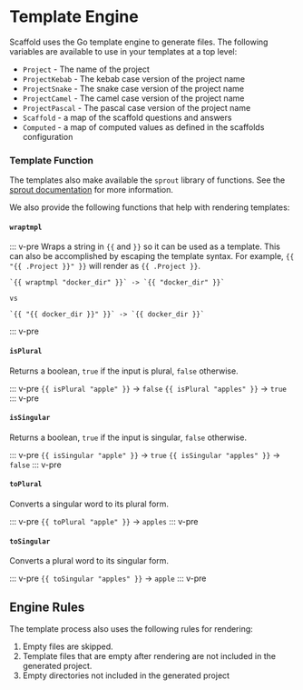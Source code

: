 ---
---

# Template Engine

Scaffold uses the Go template engine to generate files. The following variables are available to use in your templates at a top level:

- `Project` - The name of the project
- `ProjectKebab` - The kebab case version of the project name
- `ProjectSnake` - The snake case version of the project name
- `ProjectCamel` - The camel case version of the project name
- `ProjectPascal` - The pascal case version of the project name
- `Scaffold` - a map of the scaffold questions and answers
- `Computed` - a map of computed values as defined in the scaffolds configuration

### Template Function

The templates also make available the `sprout` library of functions. See the [sprout documentation](https://docs.atom.codes/sprout) for more information.

We also provide the following functions that help with rendering templates:

#### `wraptmpl`

::: v-pre
Wraps a string in `{{` and `}}` so it can be used as a template. This can also be accomplished by escaping the template syntax. For example, `{{ "{{ .Project }}" }}` will render as `{{ .Project }}`.

    `{{ wraptmpl "docker_dir" }}` -> `{{ "docker_dir" }}`

    vs

    `{{ "{{ docker_dir }}" }}` -> `{{ docker_dir }}`

::: v-pre

#### `isPlural`

Returns a boolean, `true` if the input is plural, `false` otherwise.

::: v-pre
    `{{ isPlural "apple" }}` -> `false`
    `{{ isPlural "apples" }}` -> `true`
::: v-pre

#### `isSingular`

Returns a boolean, `true` if the input is singular, `false` otherwise.

::: v-pre
    `{{ isSingular "apple" }}` -> `true`
    `{{ isSingular "apples" }}` -> `false`
::: v-pre

#### `toPlural`

Converts a singular word to its plural form.

::: v-pre
    `{{ toPlural "apple" }}` -> `apples`
::: v-pre

#### `toSingular`

Converts a plural word to its singular form.

::: v-pre
    `{{ toSingular "apples" }}` -> `apple`
::: v-pre

## Engine Rules

The template process also uses the following rules for rendering:

1. Empty files are skipped.
2. Template files that are empty after rendering are not included in the generated project.
3. Empty directories not included in the generated project
